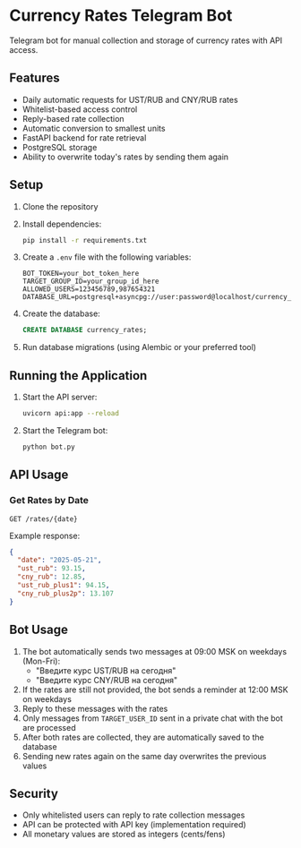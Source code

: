 # Currency Rates Telegram Bot

Telegram bot for manual collection and storage of currency rates with API access.

## Features

- Daily automatic requests for UST/RUB and CNY/RUB rates
- Whitelist-based access control
- Reply-based rate collection
- Automatic conversion to smallest units
- FastAPI backend for rate retrieval
- PostgreSQL storage
- Ability to overwrite today's rates by sending them again

## Setup

1. Clone the repository
2. Install dependencies:
   ```bash
   pip install -r requirements.txt
   ```

3. Create a `.env` file with the following variables:
   ```
   BOT_TOKEN=your_bot_token_here
   TARGET_GROUP_ID=your_group_id_here
   ALLOWED_USERS=123456789,987654321
   DATABASE_URL=postgresql+asyncpg://user:password@localhost/currency_rates
   ```

4. Create the database:
   ```sql
   CREATE DATABASE currency_rates;
   ```

5. Run database migrations (using Alembic or your preferred tool)

## Running the Application

1. Start the API server:
   ```bash
   uvicorn api:app --reload
   ```

2. Start the Telegram bot:
   ```bash
   python bot.py
   ```

## API Usage

### Get Rates by Date

```
GET /rates/{date}
```

Example response:
```json
{
  "date": "2025-05-21",
  "ust_rub": 93.15,
  "cny_rub": 12.85,
  "ust_rub_plus1": 94.15,
  "cny_rub_plus2p": 13.107
}
```

## Bot Usage

1. The bot automatically sends two messages at 09:00 MSK on weekdays (Mon-Fri):
   - "Введите курс UST/RUB на сегодня"
   - "Введите курс CNY/RUB на сегодня"
2. If the rates are still not provided, the bot sends a reminder at 12:00 MSK on weekdays
3. Reply to these messages with the rates
4. Only messages from `TARGET_USER_ID` sent in a private chat with the bot are processed
5. After both rates are collected, they are automatically saved to the database
6. Sending new rates again on the same day overwrites the previous values

## Security

- Only whitelisted users can reply to rate collection messages
- API can be protected with API key (implementation required)
- All monetary values are stored as integers (cents/fens) 